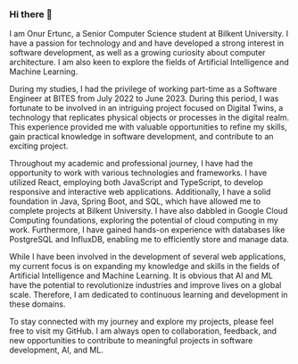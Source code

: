 ### Hi there 👋

I am Onur Ertunc, a Senior Computer Science student at Bilkent University. I have a passion for technology and  and have developed a strong interest in software development, as well as a growing curiosity about computer architecture. I am also keen to explore the fields of Artificial Intelligence and Machine Learning.

During my studies, I had the privilege of working part-time as a Software Engineer at BITES from July 2022 to June 2023. During this period, I was fortunate to be involved in an intriguing project focused on Digital Twins, a technology that replicates physical objects or processes in the digital realm. This experience provided me with valuable opportunities to refine my skills, gain practical knowledge in software development, and contribute to an exciting project.

Throughout my academic and professional journey, I have had the opportunity to work with various technologies and frameworks. I have utilized React, employing both JavaScript and TypeScript, to develop responsive and interactive web applications. Additionally, I have a solid foundation in Java, Spring Boot, and SQL, which have allowed me to complete projects at Bilkent University. I have also dabbled in Google Cloud Computing foundations, exploring the potential of cloud computing in my work. Furthermore, I have gained hands-on experience with databases like PostgreSQL and InfluxDB, enabling me to efficiently store and manage data.

While I have been involved in the development of several web applications, my current focus is on expanding my knowledge and skills in the fields of Artificial Intelligence and Machine Learning. It is obvious that AI and ML have the potential to revolutionize industries and improve lives on a global scale. Therefore, I am dedicated to continuous learning and development in these domains.

To stay connected with my journey and explore my projects, please feel free to visit my GitHub. I am always open to collaboration, feedback, and new opportunities to contribute to meaningful projects in software development, AI, and ML.

<!--
**OnurErtunc/OnurErtunc** is a ✨ _special_ ✨ repository because its `README.md` (this file) appears on your GitHub profile.

Here are some ideas to get you started:

- 🔭 I’m currently working on ...
- 🌱 I’m currently learning ...
- 👯 I’m looking to collaborate on ...
- 🤔 I’m looking for help with ...
- 💬 Ask me about ...
- 📫 How to reach me: ...
- 😄 Pronouns: ...
- ⚡ Fun fact: ...
-->
